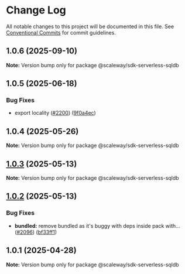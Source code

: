 # Change Log

All notable changes to this project will be documented in this file.
See [Conventional Commits](https://conventionalcommits.org) for commit guidelines.

## 1.0.6 (2025-09-10)

**Note:** Version bump only for package @scaleway/sdk-serverless-sqldb

## 1.0.5 (2025-06-18)

### Bug Fixes

- export locality ([#2200](https://github.com/scaleway/scaleway-sdk-js/issues/2200)) ([9f0a4ec](https://github.com/scaleway/scaleway-sdk-js/commit/9f0a4ec19e377cd90c5829604467c09a2088a38c))

## 1.0.4 (2025-05-26)

**Note:** Version bump only for package @scaleway/sdk-serverless-sqldb

## [1.0.3](https://github.com/scaleway/scaleway-sdk-js/compare/@scaleway/sdk-serverless-sqldb@1.0.2...@scaleway/sdk-serverless-sqldb@1.0.3) (2025-05-13)

**Note:** Version bump only for package @scaleway/sdk-serverless-sqldb

## [1.0.2](https://github.com/scaleway/scaleway-sdk-js/compare/@scaleway/sdk-serverless-sqldb@1.0.1...@scaleway/sdk-serverless-sqldb@1.0.2) (2025-05-13)

### Bug Fixes

- **bundled:** remove bundled as it's buggy with deps inside pack with… ([#2096](https://github.com/scaleway/scaleway-sdk-js/issues/2096)) ([bf33ff1](https://github.com/scaleway/scaleway-sdk-js/commit/bf33ff1f9cdd951add94817dac27239c86ef5437))

## 1.0.1 (2025-04-28)

**Note:** Version bump only for package @scaleway/sdk-serverless-sqldb
